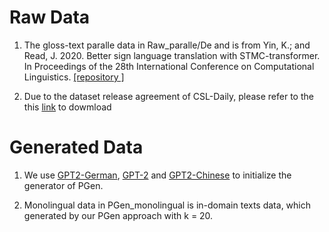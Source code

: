 # Raw Data
1. The gloss-text paralle data in Raw_paralle/De and  is from Yin, K.; and Read, J. 2020. Better sign language translation with STMC-transformer. In Proceedings of the 28th International Conference on Computational Linguistics. [[repository ]](https://github.com/kayoyin/transformer-slt)

2. Due to the dataset release agreement of CSL-Daily, please refer to the this [link](http://home.ustc.edu.cn/~zhouh156/dataset/csl-daily/) to dowmload

# Generated Data
1. We use [GPT2-German](https://huggingface.co/dbmdz/german-gpt2 ), [GPT-2](https://huggingface.co/gpt2 ) and [GPT2-Chinese](https://huggingface.co/uer/gpt2-chinese-cluecorpussmall) to initialize the generator of PGen.

2. Monolingual data in PGen_monolingual is in-domain texts data, which generated by our PGen approach with k = 20.

 